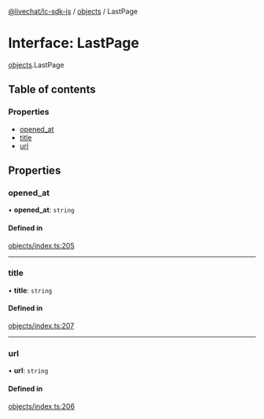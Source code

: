 [@livechat/lc-sdk-js](../README.md) / [objects](../modules/objects.md) / LastPage

# Interface: LastPage

[objects](../modules/objects.md).LastPage

## Table of contents

### Properties

- [opened\_at](objects.LastPage.md#opened_at)
- [title](objects.LastPage.md#title)
- [url](objects.LastPage.md#url)

## Properties

### opened\_at

• **opened\_at**: `string`

#### Defined in

[objects/index.ts:205](https://github.com/livechat/lc-sdk-js/blob/951da85/src/objects/index.ts#L205)

___

### title

• **title**: `string`

#### Defined in

[objects/index.ts:207](https://github.com/livechat/lc-sdk-js/blob/951da85/src/objects/index.ts#L207)

___

### url

• **url**: `string`

#### Defined in

[objects/index.ts:206](https://github.com/livechat/lc-sdk-js/blob/951da85/src/objects/index.ts#L206)

